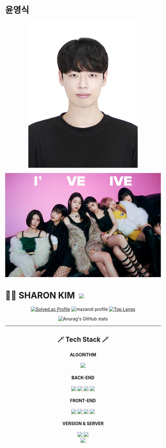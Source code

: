 # 윤영식

<div align="center">
<img src="증명사진(윤영식).jpg" alt="영식"> <br>

<img src="1.jpg" alt="영식"> <br>
</div>

<h1> 😶‍🌫️&nbsp;SHARON KIM &nbsp;<a href="https://hits.seeyoufarm.com"><img src="https://hits.seeyoufarm.com/api/count/incr/badge.svg?url=https%3A%2F%2Fgithub.com%2Fsharonita610&count_bg=%23929384&title_bg=%23E02E2E&icon=&icon_color=%236DDAE6&title=hits&edge_flat=false"/></a></h1>
<div align = "center">



 
 [![Solved.ac Profile](http://mazassumnida.wtf/api/v2/generate_badge?boj=sharonita)](https://solved.ac/sharonita/)
 ![mazandi profile](http://mazandi.herokuapp.com/api?handle=sharonita&theme=warm)
 [![Top Langs](https://github-readme-stats.vercel.app/api/top-langs/?username=Sharonita610&layout=compact)](https://github.com/sharonita610/github-readme-stats)
  
![Anurag's GitHub stats](https://github-readme-stats.vercel.app/api?username=Sharonita610&show_icons=true&theme=radical)<br>

<hr>  
 <h2>🪄 Tech Stack 🪄</h2>

#### ALGORITHM <br>
<img src="https://img.shields.io/badge/Java-007396?style=flat-square&logo=Java&logoColor=white"/> <br>
#### BACK-END<br>
<img src="https://img.shields.io/badge/Java-007396?style=flat-square&logo=Java&logoColor=white"/>
<img src="https://img.shields.io/badge/Spring-6DB33F?style=flat-square&logo=Spring&logoColor=white"/>
<img src="https://img.shields.io/badge/Spring Boot-6db33f?style=flat&logo=Spring Boot&logoColor=white" />  
<img src="https://img.shields.io/badge/mariadb-003545?style=flat&logo=mariadb&logoColor=white" />

 #### FRONT-END<br>
<img src="https://img.shields.io/badge/HTML5-E34F26?style=flat&logo=HTML5&logoColor=white" />
<img src="https://img.shields.io/badge/CSS3-1572B6?style=flat&logo=CSS3&logoColor=white" />
<img src="https://img.shields.io/badge/JavaScript-F7DF1E?style=flat-square&logo=javascript&logoColor=black"/>
<img src="https://img.shields.io/badge/react-61DAFB?style=flat&logo=react&logoColor=black">

 ####  VERSION & SERVER <br>
<img src="https://img.shields.io/badge/Git-F05032?style=flat-square&logo=Git&logoColor=white"/>
<img src="https://img.shields.io/badge/amazonaws-232F3E?style=flat-square&logo=amazonaws&logoColor=white"/>


  
    
</br>
 <img src = "KakaoTalk_20230419_135321211.gif"> 
